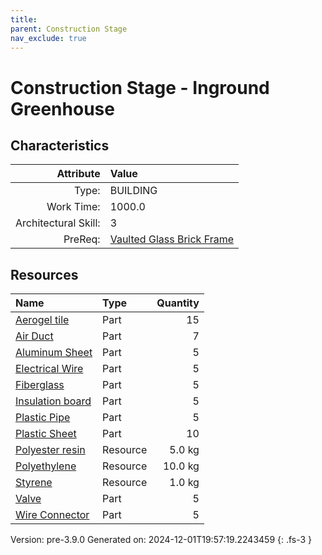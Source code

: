 ```yaml
---
title: 
parent: Construction Stage
nav_exclude: true
---
```

# Construction Stage - Inground Greenhouse


## Characteristics

| Attribute      | Value |
|--------:|:------|
|Type:|BUILDING|
|Work Time:|1000.0|
|Architectural Skill:|3|
|PreReq:|[Vaulted Glass Brick Frame](../construction/vaulted-glass-brick-frame.html)|

## Resources

| Name | Type | Quantity |
|:-----|:-----|-----:|
|[Aerogel tile](../part/aerogel-tile.html)|Part|15|
|[Air Duct](../part/air-duct.html)|Part|7|
|[Aluminum Sheet](../part/aluminum-sheet.html)|Part|5|
|[Electrical Wire](../part/electrical-wire.html)|Part|5|
|[Fiberglass](../part/fiberglass.html)|Part|5|
|[Insulation board](../part/insulation-board.html)|Part|5|
|[Plastic Pipe](../part/plastic-pipe.html)|Part|5|
|[Plastic Sheet](../part/plastic-sheet.html)|Part|10|
|[Polyester resin](../resource/polyester-resin.html)|Resource|5.0 kg|
|[Polyethylene](../resource/polyethylene.html)|Resource|10.0 kg|
|[Styrene](../resource/styrene.html)|Resource|1.0 kg|
|[Valve](../part/valve.html)|Part|5|
|[Wire Connector](../part/wire-connector.html)|Part|5|



Version: pre-3.9.0 Generated on: 2024-12-01T19:57:19.2243459
{: .fs-3 }